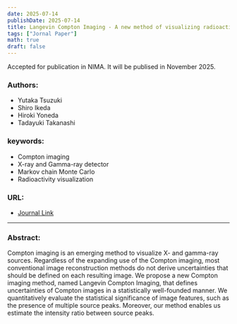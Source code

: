 ```yaml
---
date: 2025-07-14
publishDate: 2025-07-14
title: Langevin Compton Imaging - A new method of visualizing radioactive sources based on Markov chain Monte Carlo
tags: ["Jornal Paper"]
math: true
draft: false
---
```


Accepted for publication in NIMA. It will be publised in November 2025.

### Authors:
- Yutaka Tsuzuki
- Shiro Ikeda
- Hiroki Yoneda
- Tadayuki Takanashi

### keywords:
- Compton imaging
- X-ray and Gamma-ray detector
- Markov chain Monte Carlo
- Radioactivity visualization


### URL:
- <a href="https://doi.org/10.1016/j.nima.2025.170815" target="_blank" rel="noopener">Journal Link</a>

---

### Abstract:

Compton imaging is an emerging method to visualize X- and gamma-ray sources. Regardless of the expanding use of the Compton imaging, most conventional image reconstruction methods do not derive uncertainties that should be defined on each resulting image. We propose a new Compton imaging method, named Langevin Compton Imaging, that defines uncertainties of Compton images in a statistically well-founded manner. We quantitatively evaluate the statistical significance of image features, such as the presence of multiple source peaks. Moreover, our method enables us estimate the intensity ratio between source peaks.
